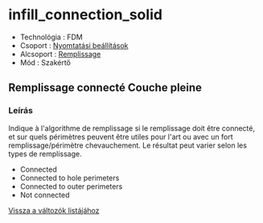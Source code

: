 # infill\_connection\_solid

* Technológia : FDM
* Csoport : [Nyomtatási beállítások](../../konfig/print_settings.md)
* Alcsoport : [Remplissage](../../beallitasok/print_settings.md#remplissage) 
* Mód : Szakértő

## Remplissage connecté Couche pleine

### Leírás

Indique à l'algorithme de remplissage si le remplissage doit être connecté, et sur quels périmètres peuvent être utiles pour l'art ou avec un fort remplissage/périmètre chevauchement. Le résultat peut varier selon les types de remplissage.

* Connected
* Connected to hole perimeters
* Connected to outer perimeters
* Not connected

[Vissza a változók listájához](/)

